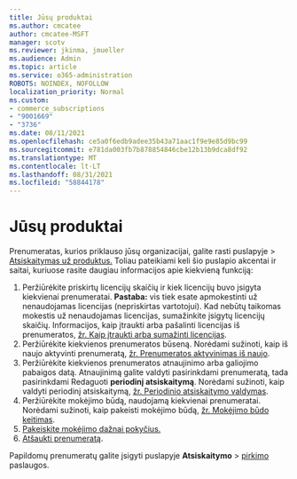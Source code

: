```yaml
---
title: Jūsų produktai
ms.author: cmcatee
author: cmcatee-MSFT
manager: scotv
ms.reviewer: jkinma, jmueller
ms.audience: Admin
ms.topic: article
ms.service: o365-administration
ROBOTS: NOINDEX, NOFOLLOW
localization_priority: Normal
ms.custom:
- commerce_subscriptions
- "9001669"
- "3736"
ms.date: 08/11/2021
ms.openlocfilehash: ce5a0f6edb9adee35b43a71aac1f9e9e85d9bc99
ms.sourcegitcommit: e781da003fb7b878854846cbe12b13b9dca8df92
ms.translationtype: MT
ms.contentlocale: lt-LT
ms.lasthandoff: 08/31/2021
ms.locfileid: "58844178"
---
```

# <a name="your-products"></a>Jūsų produktai

Prenumeratas, kurios priklauso jūsų organizacijai, galite rasti puslapyje  >  [Atsiskaitymas už produktus.](https://go.microsoft.com/fwlink/p/?linkid=842054) Toliau pateikiami keli šio puslapio akcentai ir saitai, kuriuose rasite daugiau informacijos apie kiekvieną funkciją:

1. Peržiūrėkite priskirtų licencijų skaičių ir kiek licencijų buvo įsigyta kiekvienai prenumeratai.
    **Pastaba:** vis tiek esate apmokestinti už nenaudojamas licencijas (nepriskirtas vartotojui). Kad nebūtų taikomas mokestis už nenaudojamas licencijas, sumažinkite įsigytų licencijų skaičių. Informacijos, kaip įtraukti arba pašalinti licencijas iš prenumeratos, [žr. Kaip įtraukti arba sumažinti licencijas](https://docs.microsoft.com/alchemyinsights/how-to-add-or-reduce-licenses).
2. Peržiūrėkite kiekvienos prenumeratos būseną. Norėdami sužinoti, kaip iš naujo aktyvinti prenumeratą, [žr. Prenumeratos aktyvinimas iš naujo](reactivate-your-subscription.md).
3. Peržiūrėkite kiekvienos prenumeratos atnaujinimo arba galiojimo pabaigos datą. Atnaujinimą galite valdyti pasirinkdami prenumeratą, tada pasirinkdami Redaguoti **periodinį atsiskaitymą**. Norėdami sužinoti, kaip valdyti periodinį atsiskaitymą, [žr. Periodinio atsiskaitymo valdymas](manage-auto-renewal.md).
4. Peržiūrėkite mokėjimo būdą, naudojamą kiekvienai prenumeratai. Norėdami sužinoti, kaip pakeisti mokėjimo būdą, [žr. Mokėjimo būdo keitimas](change-payment-method.md).
5. [Pakeiskite mokėjimo dažnai pokyčius.](change-how-often-you-pay.md)
6. [Atšaukti prenumeratą](https://go.microsoft.com/fwlink/?linkid=2119113).

Papildomų prenumeratų galite įsigyti puslapyje **Atsiskaitymo**  >  [pirkimo](https://go.microsoft.com/fwlink/p/?linkid=868433) paslaugos.